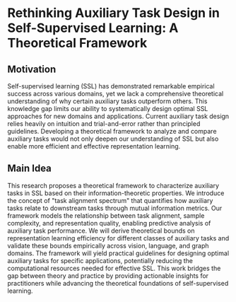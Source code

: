 # Rethinking Auxiliary Task Design in Self-Supervised Learning: A Theoretical Framework

## Motivation
Self-supervised learning (SSL) has demonstrated remarkable empirical success across various domains, yet we lack a comprehensive theoretical understanding of why certain auxiliary tasks outperform others. This knowledge gap limits our ability to systematically design optimal SSL approaches for new domains and applications. Current auxiliary task design relies heavily on intuition and trial-and-error rather than principled guidelines. Developing a theoretical framework to analyze and compare auxiliary tasks would not only deepen our understanding of SSL but also enable more efficient and effective representation learning.

## Main Idea
This research proposes a theoretical framework to characterize auxiliary tasks in SSL based on their information-theoretic properties. We introduce the concept of "task alignment spectrum" that quantifies how auxiliary tasks relate to downstream tasks through mutual information metrics. Our framework models the relationship between task alignment, sample complexity, and representation quality, enabling predictive analysis of auxiliary task performance. We will derive theoretical bounds on representation learning efficiency for different classes of auxiliary tasks and validate these bounds empirically across vision, language, and graph domains. The framework will yield practical guidelines for designing optimal auxiliary tasks for specific applications, potentially reducing the computational resources needed for effective SSL. This work bridges the gap between theory and practice by providing actionable insights for practitioners while advancing the theoretical foundations of self-supervised learning.